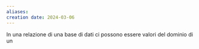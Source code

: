 ```yaml
---
aliases: 
creation date: 2024-03-06
---
```


In una relazione di una base di dati ci possono essere valori del dominio di un